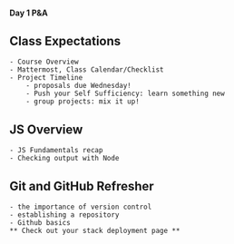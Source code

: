 #### Day 1 P&A

## Class Expectations
    - Course Overview
    - Mattermost, Class Calendar/Checklist
    - Project Timeline
        - proposals due Wednesday!
        - Push your Self Sufficiency: learn something new
        - group projects: mix it up!
    
## JS Overview
    - JS Fundamentals recap
    - Checking output with Node

## Git and GitHub Refresher
    - the importance of version control
    - establishing a repository
    - Github basics
    ** Check out your stack deployment page ** 